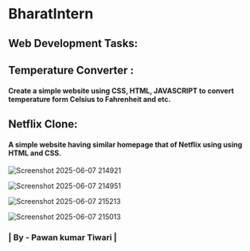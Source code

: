 # BharatIntern

<h2>Web Development Tasks:</h2>

<h2> Temperature Converter :</h2>
<h4>Create a simple website using CSS, HTML,
JAVASCRIPT to convert temperature form
Celsius to Fahrenheit and etc.</h4>

<h2> Netflix Clone:</h2>
<h4>A simple website having similar homepage
that of Netflix using using HTML and
CSS.</h4>

![Screenshot 2025-06-07 214921](https://github.com/user-attachments/assets/e9dcb0fd-9a46-47df-893b-85b56c4ac54f)

![Screenshot 2025-06-07 214951](https://github.com/user-attachments/assets/db8ced53-28c2-4835-85e2-9f2ae49da4c7)

![Screenshot 2025-06-07 215213](https://github.com/user-attachments/assets/79421be3-efe6-40e9-b00b-d7d18c8994be)

![Screenshot 2025-06-07 215013](https://github.com/user-attachments/assets/10d2eaa1-2bc0-44ed-a1fe-dc0667e75710)

<h3>| By - Pawan kumar Tiwari | </h3>

